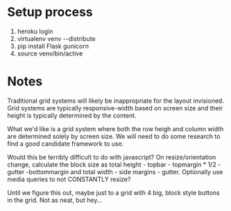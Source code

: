 # Setup process
1. heroku login
1. virtualenv venv --distribute
1. pip install Flask gunicorn
1. source venv/bin/active



# Notes
Traditional grid systems will likely be inappropriate for the layout invisioned.  Grid systems are typically responsive-width based on screen size and their height is typically determined by the content.

What we'd like is a grid system where both the row heigh and column width are determined solely by screen size.  We will need to do some research to find a good candidate framework to use.

Would this be terribly difficult to do with javascript?  On resize/orientation change, calculate the block size as total height - topbar - topmargin * 1/2 - gutter -bottommargin and total width - side margins - gutter.  Optionally use media queries to not CONSTANTLY resize?

Until we figure this out, maybe just to a grid with 4 big, block style buttons in the grid.  Not as neat, but hey...
